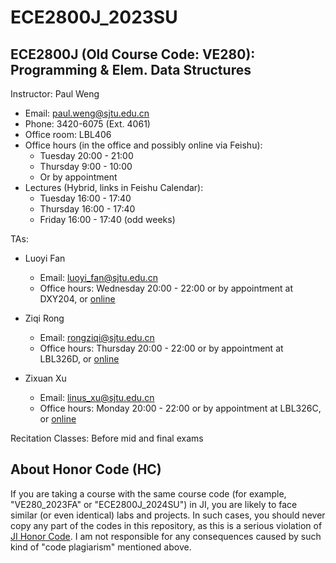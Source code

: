 # ECE2800J_2023SU

## ECE2800J (Old Course Code: VE280): Programming & Elem. Data Structures

Instructor: Paul Weng

- Email: [paul.weng@sjtu.edu.cn](mailto:paul.weng@sjtu.edu.cn)
- Phone: 3420-6075 (Ext. 4061)
- Office room: LBL406
- Office hours (in the office and possibly online via Feishu): 
  - Tuesday 20:00 - 21:00
  - Thursday 9:00 - 10:00
  - Or by appointment
- Lectures (Hybrid, links in Feishu Calendar):
  - Tuesday 16:00 - 17:40
  - Thursday 16:00 - 17:40
  - Friday 16:00 - 17:40 (odd weeks)

TAs:

- Luoyi Fan  
  
  - Email: [luoyi_fan@sjtu.edu.cn](mailto:luoyi_fan@sjtu.edu.cn)
  - Office hours: Wednesday 20:00 - 22:00 or by appointment at DXY204, or [online](http://vc.feishu.cn/j/717950700)

- Ziqi Rong  
  
  - Email: [rongziqi@sjtu.edu.cn](mailto:rongziqi@sjtu.edu.cn)
  - Office hours: Thursday 20:00 - 22:00 or by appointment at LBL326D, or [online](http://vc.feishu.cn/j/427426066)

- Zixuan Xu  
  
  - Email: [linus_xu@sjtu.edu.cn](mailto:linus_xu@sjtu.edu.cn)
  - Office hours: Monday 20:00 - 22:00 or by appointment at LBL326C, or [online](http://vc.feishu.cn/j/139198623)

Recitation Classes: Before mid and final exams

## About Honor Code (HC)

If you are taking a course with the same course code (for example, "VE280_2023FA" or "ECE2800J_2024SU") in JI, you are likely to face similar (or even identical) labs and projects. In such cases, you should never copy any part of the codes in this repository, as this is a serious violation of [JI Honor Code](https://www.ji.sjtu.edu.cn/academics/academic-integrity/honor-code/). I am not responsible for any consequences caused by such kind of "code plagiarism" mentioned above.